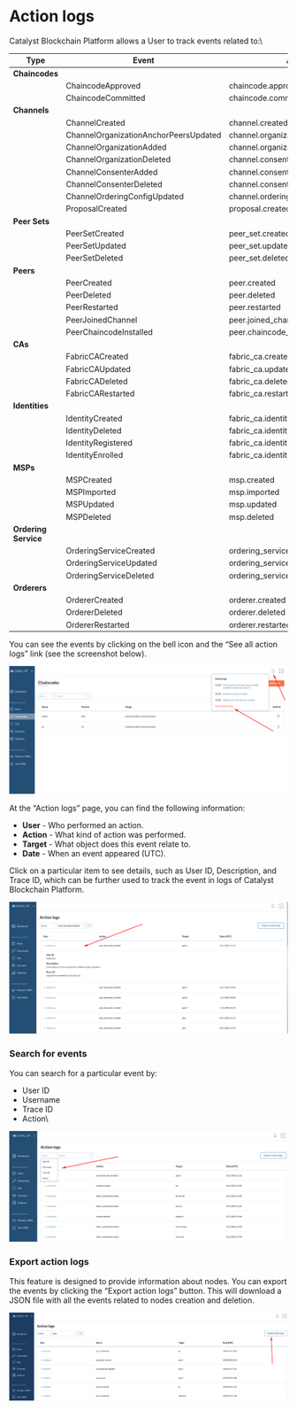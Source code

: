 # Action logs

Catalyst Blockchain Platform allows a User to track events related to:\


| **Type**             | **Event**                             | **Action Type**                            |
| -------------------- | ------------------------------------- | ------------------------------------------ |
| **Chaincodes**       |                                       |                                            |
|                      | ChaincodeApproved                     | chaincode.approved                         |
|                      | ChaincodeCommitted                    | chaincode.committed                        |
| **Channels**         |                                       |                                            |
|                      | ChannelCreated                        | channel.created                            |
|                      | ChannelOrganizationAnchorPeersUpdated | channel.organization.anchor\_peers.updated |
|                      | ChannelOrganizationAdded              | channel.organization.added                 |
|                      | ChannelOrganizationDeleted            | channel.consenter.added                    |
|                      | ChannelConsenterAdded                 | channel.consenter.added                    |
|                      | ChannelConsenterDeleted               | channel.consenter.deleted                  |
|                      | ChannelOrderingConfigUpdated          | channel.ordering\_config.updated           |
|                      | ProposalCreated                       | proposal.created                           |
| **Peer Sets**        |                                       |                                            |
|                      | PeerSetCreated                        | peer\_set.created                          |
|                      | PeerSetUpdated                        | peer\_set.updated                          |
|                      | PeerSetDeleted                        | peer\_set.deleted                          |
| **Peers**            |                                       |                                            |
|                      | PeerCreated                           | peer.created                               |
|                      | PeerDeleted                           | peer.deleted                               |
|                      | PeerRestarted                         | peer.restarted                             |
|                      | PeerJoinedChannel                     | peer.joined\_channel                       |
|                      | PeerChaincodeInstalled                | peer.chaincode\_installed                  |
| **CAs**              |                                       |                                            |
|                      | FabricCACreated                       | fabric\_ca.created                         |
|                      | FabricCAUpdated                       | fabric\_ca.updated                         |
|                      | FabricCADeleted                       | fabric\_ca.deleted                         |
|                      | FabricCARestarted                     | fabric\_ca.restarted                       |
| **Identities**       |                                       |                                            |
|                      | IdentityCreated                       | fabric\_ca.identity.created                |
|                      | IdentityDeleted                       | fabric\_ca.identity.deleted                |
|                      | IdentityRegistered                    | fabric\_ca.identity.registered             |
|                      | IdentityEnrolled                      | fabric\_ca.identity.enrolled               |
| **MSPs**             |                                       |                                            |
|                      | MSPCreated                            | msp.created                                |
|                      | MSPImported                           | msp.imported                               |
|                      | MSPUpdated                            | msp.updated                                |
|                      | MSPDeleted                            | msp.deleted                                |
| **Ordering Service** |                                       |                                            |
|                      | OrderingServiceCreated                | ordering\_service.created                  |
|                      | OrderingServiceUpdated                | ordering\_service.updated                  |
|                      | OrderingServiceDeleted                | ordering\_service.deleted                  |
| **Orderers**         |                                       |                                            |
|                      | OrdererCreated                        | orderer.created                            |
|                      | OrdererDeleted                        | orderer.deleted                            |
|                      | OrdererRestarted                      | orderer.restarted                          |

You can see the events by clicking on the bell icon and the “See all action logs” link (see the screenshot below).

![See all action logs](../.gitbook/assets/spaces--MX2GBlXFcRbgwwEXZUK-2074167267-uploads-KKlgwJJwFrMaYitEaKDU-0.png)

At the “Action logs” page, you can find the following information:

* **User** - Who performed an action.
* **Action** - What kind of action was performed.
* **Target** - What object does this event relate to.
* **Date** - When an event appeared (UTC).

Click on a particular item to see details, such as User ID, Description, and Trace ID, which can be further used to track the event in logs of Catalyst Blockchain Platform.

![Event details](../.gitbook/assets/spaces--MX2GBlXFcRbgwwEXZUK-2074167267-uploads-08i6uxvLEeu5LcXluKuS-1.png)

### Search for events

You can search for a particular event by:

* User ID
* Username
* Trace ID
* Action\


![Search for events](../.gitbook/assets/spaces--MX2GBlXFcRbgwwEXZUK-2074167267-uploads-Nxiyq4q2BzKlx4c1aKV5-2.png)

### **Export action logs**

This feature is designed to provide information about nodes. You can export the events by clicking the “Export action logs” button. This will download a JSON file with all the events related to nodes creation and deletion.

![Export action logs](<../.gitbook/assets/image (73).png>)
